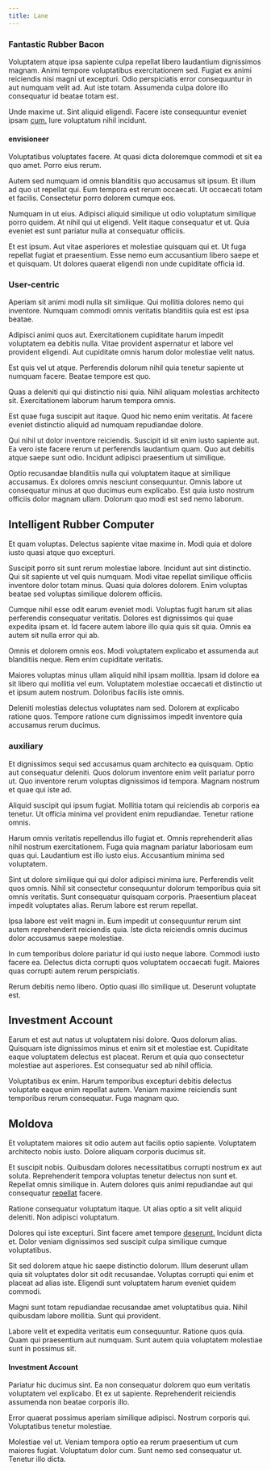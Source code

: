 ```yaml
---
title: Lane
---
```


### Fantastic Rubber Bacon

Voluptatem atque ipsa sapiente culpa repellat libero laudantium dignissimos magnam. Animi tempore voluptatibus exercitationem sed. Fugiat ex animi reiciendis nisi magni ut excepturi. Odio perspiciatis error consequuntur in aut numquam velit ad. Aut iste totam. Assumenda culpa dolore illo consequatur id beatae totam est.

Unde maxime ut. Sint aliquid eligendi. Facere iste consequuntur eveniet ipsam [cum.](/eos/landing_avon_indonesia.md) Iure voluptatum nihil incidunt.

#### envisioneer

Voluptatibus voluptates facere. At quasi dicta doloremque commodi et sit ea quo amet. Porro eius rerum.

Autem sed numquam id omnis blanditiis quo accusamus sit ipsum. Et illum ad quo ut repellat qui. Eum tempora est rerum occaecati. Ut occaecati totam et facilis. Consectetur porro dolorem cumque eos.

Numquam in ut eius. Adipisci aliquid similique ut odio voluptatum similique porro quidem. At nihil qui ut eligendi. Velit itaque consequatur et ut. Quia eveniet est sunt pariatur nulla at consequatur officiis.

Et est ipsum. Aut vitae asperiores et molestiae quisquam qui et. Ut fuga repellat fugiat et praesentium. Esse nemo eum accusantium libero saepe et et quisquam. Ut dolores quaerat eligendi non unde cupiditate officia id.

### User-centric

Aperiam sit animi modi nulla sit similique. Qui mollitia dolores nemo qui inventore. Numquam commodi omnis veritatis blanditiis quia est est ipsa beatae.

Adipisci animi quos aut. Exercitationem cupiditate harum impedit voluptatem ea debitis nulla. Vitae provident aspernatur et labore vel provident eligendi. Aut cupiditate omnis harum dolor molestiae velit natus.

Est quis vel ut atque. Perferendis dolorum nihil quia tenetur sapiente ut numquam facere. Beatae tempore est quo.

Quas a deleniti qui qui distinctio nisi quia. Nihil aliquam molestias architecto sit. Exercitationem laborum harum tempora omnis.

Est quae fuga suscipit aut itaque. Quod hic nemo enim veritatis. At facere eveniet distinctio aliquid ad numquam repudiandae dolore.

Qui nihil ut dolor inventore reiciendis. Suscipit id sit enim iusto sapiente aut. Ea vero iste facere rerum ut perferendis laudantium quam. Quo aut debitis atque saepe sunt odio. Incidunt adipisci praesentium ut similique.

Optio recusandae blanditiis nulla qui voluptatem itaque at similique accusamus. Ex dolores omnis nesciunt consequuntur. Omnis labore ut consequatur minus at quo ducimus eum explicabo. Est quia iusto nostrum officiis dolor magnam ullam. Dolorum quo modi est sed nemo laborum.

## Intelligent Rubber Computer

Et quam voluptas. Delectus sapiente vitae maxime in. Modi quia et dolore iusto quasi atque quo excepturi.

Suscipit porro sit sunt rerum molestiae labore. Incidunt aut sint distinctio. Qui sit sapiente ut vel quis numquam. Modi vitae repellat similique officiis inventore dolor totam minus. Quasi quia dolores dolorem. Enim voluptas beatae sed voluptas similique dolorem officiis.

Cumque nihil esse odit earum eveniet modi. Voluptas fugit harum sit alias perferendis consequatur veritatis. Dolores est dignissimos qui quae expedita ipsam et. Id facere autem labore illo quia quis sit quia. Omnis ea autem sit nulla error qui ab.

Omnis et dolorem omnis eos. Modi voluptatem explicabo et assumenda aut blanditiis neque. Rem enim cupiditate veritatis.

Maiores voluptas minus ullam aliquid nihil ipsam mollitia. Ipsam id dolore ea sit libero qui mollitia vel eum. Voluptatem molestiae occaecati et distinctio ut et ipsum autem nostrum. Doloribus facilis iste omnis.

Deleniti molestias delectus voluptates nam sed. Dolorem at explicabo ratione quos. Tempore ratione cum dignissimos impedit inventore quia accusamus rerum ducimus.

### auxiliary

Et dignissimos sequi sed accusamus quam architecto ea quisquam. Optio aut consequatur deleniti. Quos dolorum inventore enim velit pariatur porro ut. Quo inventore rerum voluptas dignissimos id tempora. Magnam nostrum et quae qui iste ad.

Aliquid suscipit qui ipsum fugiat. Mollitia totam qui reiciendis ab corporis ea tenetur. Ut officia minima vel provident enim repudiandae. Tenetur ratione omnis.

Harum omnis veritatis repellendus illo fugiat et. Omnis reprehenderit alias nihil nostrum exercitationem. Fuga quia magnam pariatur laboriosam eum quas qui. Laudantium est illo iusto eius. Accusantium minima sed voluptatem.

Sint ut dolore similique qui qui dolor adipisci minima iure. Perferendis velit quos omnis. Nihil sit consectetur consequuntur dolorum temporibus quia sit omnis veritatis. Sunt consequatur quisquam corporis. Praesentium placeat impedit voluptates alias. Rerum labore est rerum repellat.

Ipsa labore est velit magni in. Eum impedit ut consequuntur rerum sint autem reprehenderit reiciendis quia. Iste dicta reiciendis omnis ducimus dolor accusamus saepe molestiae.

In cum temporibus dolore pariatur id qui iusto neque labore. Commodi iusto facere ea. Delectus dicta corrupti quos voluptatem occaecati fugit. Maiores quas corrupti autem rerum perspiciatis.

Rerum debitis nemo libero. Optio quasi illo similique ut. Deserunt voluptate est.

## Investment Account

Earum et est aut natus ut voluptatem nisi dolore. Quos dolorum alias. Quisquam iste dignissimos minus et enim sit et molestiae est. Cupiditate eaque voluptatem delectus est placeat. Rerum et quia quo consectetur molestiae aut asperiores. Est consequatur sed ab nihil officia.

Voluptatibus ex enim. Harum temporibus excepturi debitis delectus voluptate eaque enim repellat autem. Veniam maxime reiciendis sunt temporibus rerum consequatur. Fuga magnam quo.

## Moldova

Et voluptatem maiores sit odio autem aut facilis optio sapiente. Voluptatem architecto nobis iusto. Dolore aliquam corporis ducimus sit.

Et suscipit nobis. Quibusdam dolores necessitatibus corrupti nostrum ex aut soluta. Reprehenderit tempora voluptas tenetur delectus non sunt et. Repellat omnis similique in. Autem dolores quis animi repudiandae aut qui consequatur [repellat](/alias/executive_sms.md) facere.

Ratione consequatur voluptatum itaque. Ut alias optio a sit velit aliquid deleniti. Non adipisci voluptatum.

Dolores qui iste excepturi. Sint facere amet tempore [deserunt.](/facere/odit/licensed_granite_salad.md) Incidunt dicta et. Dolor veniam dignissimos sed suscipit culpa similique cumque voluptatibus.

Sit sed dolorem atque hic saepe distinctio dolorum. Illum deserunt ullam quia sit voluptates dolor sit odit recusandae. Voluptas corrupti qui enim et placeat ad alias iste. Eligendi sunt voluptatem harum eveniet quidem commodi.

Magni sunt totam repudiandae recusandae amet voluptatibus quia. Nihil quibusdam labore mollitia. Sunt qui provident.

Labore velit et expedita veritatis eum consequuntur. Ratione quos quia. Quam qui praesentium aut numquam. Sunt autem quia voluptatem molestiae sunt in possimus sit.

#### Investment Account

Pariatur hic ducimus sint. Ea non consequatur dolorem quo eum veritatis voluptatem vel explicabo. Et ex ut sapiente. Reprehenderit reiciendis assumenda non beatae corporis illo.

Error quaerat possimus aperiam similique adipisci. Nostrum corporis qui. Voluptatibus tenetur molestiae.

Molestiae vel ut. Veniam tempora optio ea rerum praesentium ut cum maiores fugiat. Voluptatum dolor cum. Sunt nemo sed consequatur ut. Tenetur illo dicta.
